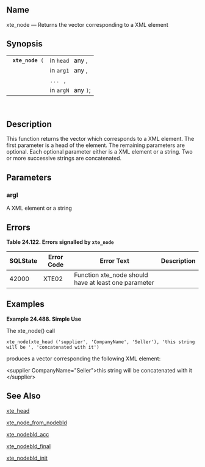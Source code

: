 <div id="fn_xte_node" class="refentry">

<div class="titlepage">

</div>

<div class="refnamediv">

## Name

xte_node — Returns the vector corresponding to a XML element

</div>

<div class="refsynopsisdiv">

## Synopsis

<div id="fsyn_xte_node" class="funcsynopsis">

|                       |                     |
|-----------------------|---------------------|
| ` `**`xte_node`**` (` | in `head ` any ,    |
|                       | in `arg1 ` any ,    |
|                       | `... ` ,            |
|                       | in `argN ` any `)`; |

<div class="funcprototype-spacer">

 

</div>

</div>

</div>

<div id="desc_xte_node" class="refsect1">

## Description

This function returns the vector which corresponds to a XML element. The
first parameter is a head of the element. The remaining parameters are
optional. Each optional parameter either is a XML element or a string.
Two or more successive strings are concatenated.

</div>

<div id="xte_node" class="refsect1">

## Parameters

<div id="id121579" class="refsect2">

### argI

A XML element or a string

</div>

</div>

<div id="errors_xte_node" class="refsect1">

## Errors

<div id="id121584" class="table">

**Table 24.122. Errors signalled by `xte_node `**

<div class="table-contents">

| SQLState                              | Error Code                            | Error Text                                                                           | Description |
|---------------------------------------|---------------------------------------|--------------------------------------------------------------------------------------|-------------|
| <span class="errorcode">42000 </span> | <span class="errorcode">XTE02 </span> | <span class="errortext">Function xte_node should have at least one parameter </span> |             |

</div>

</div>

  

</div>

<div id="xte_node_01" class="refsect1">

## Examples

<div id="ex_xte_node" class="example">

**Example 24.488. Simple Use**

<div class="example-contents">

The xte_node() call

``` screen
xte_node(xte_head ('supplier', 'CompanyName', 'Seller'), 'this string will be ', 'concatenated with it')
```

produces a vector corresponding the following XML element:

\<supplier CompanyName="Seller"\>this string will be concatenated with
it \</supplier\>

</div>

</div>

  

</div>

<div id="seealso_xte_node" class="refsect1">

## See Also

<a href="fn_xte_head.html" class="link" title="xte_head">xte_head</a>

<a href="fn_xte_node_from_nodebld.html" class="link"
title="xte_node_from_nodebld">xte_node_from_nodebld</a>

<a href="fn_xte_nodebld_acc.html" class="link"
title="xte_nodebld_acc">xte_nodebld_acc</a>

<a href="fn_xte_nodebld_final.html" class="link"
title="xte_nodebld_final">xte_nodebld_final</a>

<a href="fn_xte_nodebld_init.html" class="link"
title="xte_nodebld_init">xte_nodebld_init</a>

</div>

</div>

